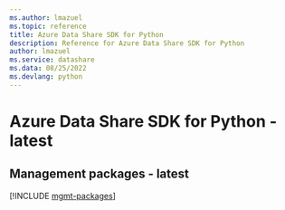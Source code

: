 ```yaml
---
ms.author: lmazuel
ms.topic: reference
title: Azure Data Share SDK for Python
description: Reference for Azure Data Share SDK for Python
author: lmazuel
ms.service: datashare
ms.data: 08/25/2022
ms.devlang: python
---
```

# Azure Data Share SDK for Python - latest

## Management packages - latest
[!INCLUDE [mgmt-packages](data-share-mgmt-index.md)]